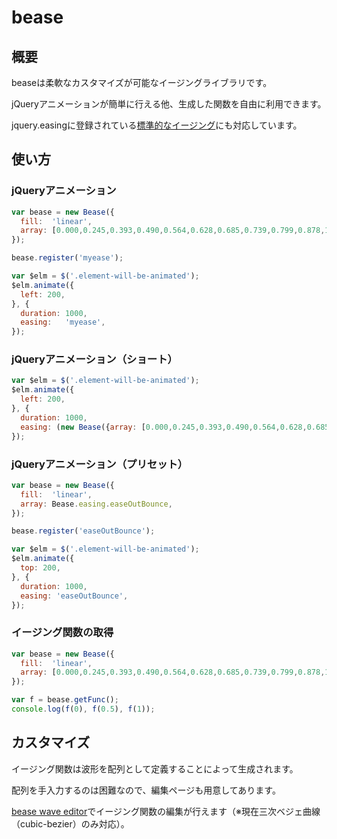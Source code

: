# bease

## 概要
beaseは柔軟なカスタマイズが可能なイージングライブラリです。

jQueryアニメーションが簡単に行える他、生成した関数を自由に利用できます。

jquery.easingに登録されている[標準的なイージング](http://easings.net/)にも対応しています。

## 使い方
### jQueryアニメーション
```js
var bease = new Bease({
  fill:  'linear',
  array: [0.000,0.245,0.393,0.490,0.564,0.628,0.685,0.739,0.799,0.878,1.000],
});

bease.register('myease');

var $elm = $('.element-will-be-animated');
$elm.animate({
  left: 200,
}, {
  duration: 1000,
  easing:   'myease',
});
```

### jQueryアニメーション（ショート）
```js
var $elm = $('.element-will-be-animated');
$elm.animate({
  left: 200,
}, {
  duration: 1000,
  easing: (new Bease({array: [0.000,0.245,0.393,0.490,0.564,0.628,0.685,0.739,0.799,0.878,1.000]})).register(),
});
```

### jQueryアニメーション（プリセット）
```js
var bease = new Bease({
  fill:  'linear',
  array: Bease.easing.easeOutBounce,
});

bease.register('easeOutBounce');

var $elm = $('.element-will-be-animated');
$elm.animate({
  top: 200,
}, {
  duration: 1000,
  easing: 'easeOutBounce',
});
```

### イージング関数の取得
```js
var bease = new Bease({
  fill:  'linear',
  array: [0.000,0.245,0.393,0.490,0.564,0.628,0.685,0.739,0.799,0.878,1.000],
});

var f = bease.getFunc();
console.log(f(0), f(0.5), f(1));
```

## カスタマイズ
イージング関数は波形を配列として定義することによって生成されます。

配列を手入力するのは困難なので、編集ページも用意してあります。

[bease wave editor](http://butchi.github.io/bease/)でイージング関数の編集が行えます（※現在三次ベジェ曲線（cubic-bezier）のみ対応）。
